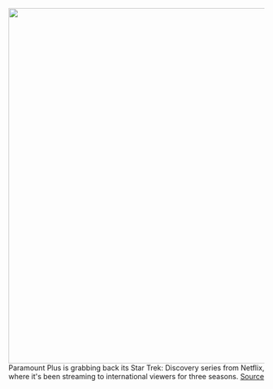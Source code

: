 <img src='https://cdn.vox-cdn.com/thumbor/sIYo2jeb-kdUVRE0JmbmcQkieOo=/0x0:2040x1360/1200x800/filters:focal(857x517:1183x843)/cdn.vox-cdn.com/uploads/chorus_image/image/70152174/acastro_181101_1777_netflix_0002.0.jpg' width='700px' /><br/>
Paramount Plus is grabbing back its Star Trek: Discovery series from Netflix, where it's been streaming to international viewers for three seasons.
<a href='https://www.theverge.com/2021/11/16/22786263/star-trek-discovery-is-leaving-netflix-tonight-before-heading-to-paramount-plus'> Source <a/>